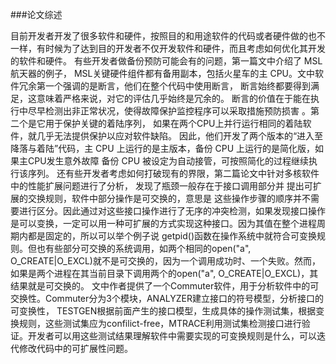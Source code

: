 ###论文综述

目前开发者开发了很多软件和硬件，按照目的和用途软件的代码或者硬件做的也不一样，有时候为了达到目的开发者不仅开发软件和硬件，而且考虑如何优化其开发的软件和硬件。
有些开发者做备份预防可能会有的问题，第一篇文中介绍了 MSL 航天器的例子， MSL关键硬件组件都有备用副本，包括火星车的主 CPU。文中软件冗余第一个强调的是断言，他们在整个代码中使用断言， 断言始终都要得到满足，这意味着严格来说，对它的评估几乎始终是冗余的。 断言的价值在于能在执行中尽早检测出非正常状况，使得故障保护监控程序可以采取措施预防损害 。第二个是它用于保护关键的着陆序列， 如果在两个CPU上并行运行相同的着陆软件，就几乎无法提供保护以应对软件缺陷。 因此，他们开发了两个版本的“进入至降落与着陆”代码，主 CPU 上运行的是主版本，备份 CPU 上运行的是简化版，如果主CPU发生意外故障 备份 CPU 被设定为自动接管，可按照简化的过程继续执行该序列。
还有些开发者考虑如何打破现有的界限，第二篇论文中针对多核软件中的性能扩展问题进行了分析， 发现了瓶颈一般存在于接口调用部分并 提出可扩展的交换规则，软件中部分操作是可交换的，意思是 这些操作步骤的顺序并不需要进行区分。因此通过对这些接口操作进行了无序的冲突检测，如果发现接口操作是可以变换，一定可以用一种可扩展的方式实现这种接口。因为其值在整个进程周期内都是固定的，所以可以举个例子说 getpid()函数在操作系统中就符合可变换规则。但也有些部分可交换的系统调用，如两个相同的open("a", O_CREATE|O_EXCL)就不是可交换的，因为一个调用成功时、一个失败。然而，如果是两个进程在其当前目录下调用两个的open("a", O_CREATE|O_EXCL)，其结果就是可交换的。
文中作者提供了一个Commuter软件，用于分析软件中的可交换性。Commuter分为3个模块，ANALYZER建立接口的符号模型，分析接口的可变换性， TESTGEN根据前面产生的接口模型，生成具体的操作测试集，根据变换规则，这些测试集应为confilict-free，MTRACE利用测试集检测接口进行验证。开发者可以用这些测试结果理解软件中需要实现的可变换规则是什么，可以迭代修改代码中的可扩展性问题。
